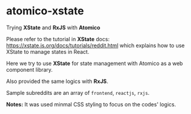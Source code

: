 # atomico-xstate
Trying **XState** and **RxJS** with **Atomico**

Please refer to the tutorial in **XState** docs: https://xstate.js.org/docs/tutorials/reddit.html which explains how to use XState to manage states in React.

Here we try to use **XState** for state management with Atomico as a web component library.

Also provided the same logics with **RxJS**.

Sample subreddits are an array of `frontend`, `reactjs`, `rxjs`.

**Notes:** It was used minmal CSS styling to focus on the codes' logics.
